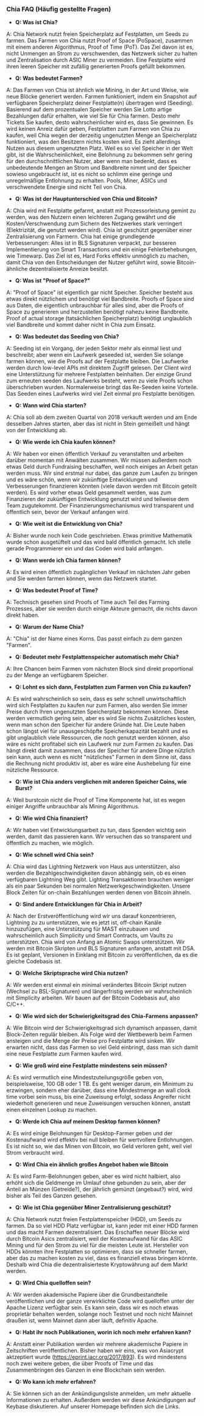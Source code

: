 ### Chia FAQ (Häufig gestellte Fragen)

+ <b>Q: Was ist Chia?</b>

A: Chia Network nutzt freien Speicherplatz auf Festplatten, um Seeds zu farmen. Das Farmen von Chia nutzt Proof of Space (PoSpace), zusammen mit einem anderen Algorithmus, Proof of Time (PoT). Das Ziel davon ist es, nicht Unmengen an Strom zu verschwenden, das Netzwerk sicher zu halten und Zentralisation durch ASIC Miner zu vermeiden. Eine Festplatte wird ihren leeren Speicher mit zufällig generierten Proofs gefüllt bekommen.



+ <b>Q: Was bedeutet Farmen?</b>

A: Das Farmen von Chia ist ähnlich wie Mining, in der Art und Weise, wie neue Blöcke generiert werden. Farmen funktioniert, indem ein Snapshot auf verfügbaren Speicherplatz deiner Festplatte(n) übertragen wird (Seeding). Basierend auf dem prozentualen Speicher werden Sie Lotto artige Bezahlungen dafür erhalten, wie viel Sie für Chia farmen. Desto mehr Tickets Sie kaufen, desto wahrscheinlicher wird es, dass Sie gewinnen. Es wird keinen Anreiz dafür geben, Festplatten zum Farmen von Chia zu kaufen, weil Chia wegen der derzeitig ungenutzten Menge an Speicherplatz funktioniert, was den Besitzern nichts kosten wird. Es zieht allerdings Nutzen aus diesem ungenutzten Platz. Weil es so viel Speicher in der Welt gibt, ist die Wahrscheinlichkeit, eine Belohnung zu bekommen sehr gering für den durchschnittlichen Nutzer, aber wenn man bedenkt, dass es unbedeutende Mengen an Strom und Bandbreite nimmt und der Speicher sowieso ungebraucht ist, ist es nicht so schlimm eine geringe und unregelmäßige Entlohnung zu erhalten. Pools, Miner, ASICs und verschwendete Energie sind nicht Teil von Chia.



+ <b>Q: Was ist der Hauptunterschied von Chia und Bitcoin?</b>

A: Chia wird mit Festplatte gefarmt, anstatt mit Prozessorleistung gemint zu werden, was den Nutzern einen leichteren Zugang gewährt und die Kosten/Verschwendung zum Sichern des Netzwerkes stark verringert (Elektrizität, die genutzt werden wird). Chia ist geschützt gegenüber einer Zentralisierung von Farmern. Chia hat einige grundlegende Verbesserungen: Alles ist in BLS Signaturen verpackt, zur besseren Implementierung von Smart Transactions und ein einige Fehlerbehebungen, wie Timewarp. Das Ziel ist es, Hard Forks effektiv unmöglich zu machen, damit  Chia von den Entscheidungen der Nutzer geführt wird, sowie Bitcoin-ähnliche dezentralisierte Anreize besitzt.



+ <b>Q: Was ist "Proof of Space?"</b>

A: "Proof of Space" ist eigentlich gar nicht Speicher. Speicher besteht aus etwas direkt nützlichem und benötigt viel Bandbreite. Proofs of Space sind aus Daten, die eigentlich unbrauchbar für alles sind, aber die Proofs of Space zu generieren und herzustellen benötigt nahezu keine Bandbreite. Proof of actual storage (tatsächlichen Speicherplatz) benötigt unglaublich viel Bandbreite und kommt daher nicht in Chia zum Einsatz.



+ <b>Q: Was bedeutet das Seeding von Chia?</b>

A: Seeding ist ein Vorgang, der jeden Sektor mehr als einmal liest und beschreibt; aber wenn ein Laufwerk geseeded ist, werden Sie solange farmen können, wie die Proofs auf der Festplatte bleiben. Die Laufwerke werden durch low-level APIs mit direktem Zugriff gelesen. Der Client wird eine Unterstützung für mehrere Festplatten beinhalten. Der einzige Grund zum erneuten seeden des Laufwerks besteht, wenn zu viele Proofs schon überschrieben wurden. Normalerweise bringt das Re-Seeden keine Vorteile. Das Seeden eines Laufwerks wird viel Zeit einmal pro Festplatte benötigen.


+ <b>Q: Wann wird Chia starten?</b>

A: Chia soll ab dem zweiten Quartal von 2018 verkauft werden und am Ende desselben Jahres starten, aber das ist nicht in Stein gemeißelt und hängt von der Entwicklung ab.


+ <b>Q: Wie werde ich Chia kaufen können?</b>

A: Wir haben vor einen öffentlich Verkauf zu veranstalten und arbeiten darüber momentan mit Anwälten zusammen. Wir müssen außerdem noch etwas Geld durch Fundraising beschaffen, weil noch einiges an Arbeit getan werden muss. Wir sind erstmal nur dabei, das ganze zum Laufen zu bringen und es wäre schön, wenn wir zukünftige Entwicklungen und Verbesserungen finanzieren könnten (viele davon werden mit Bitcoin geteilt werden). Es wird vorher etwas Geld gesammelt werden, was zum Finanzieren der zukünftigen Entwicklung genutzt wird und teilweise dem Team zugutekommt. Der Finanzierungsmechanismus wird transparent und öffentlich sein, bevor der Verkauf anfangen wird.



+ <b>Q: Wie weit ist die Entwicklung von Chia?</b>

A: Bisher wurde noch kein Code geschrieben. Etwas primitive Mathematik wurde schon ausgetüftelt und das wird bald öffentlich gemacht. Ich stelle gerade Programmierer ein und das Coden wird bald anfangen.



+ <b>Q: Wann werde ich Chia farmen können?</b>

A: Es wird einen öffentlich zugänglichen Verkauf im nächsten Jahr geben und Sie werden farmen können, wenn das Netzwerk startet.



+ <b>Q: Was bedeutet Proof of Time?</b>

A: Technisch gesehen sind Proofs of Time auch Teil des Farming Prozesses, aber sie werden durch einige Akteure gemacht, die nichts davon direkt haben.


+ <b>Q: Warum der Name Chia?</b>

A: "Chia" ist der Name eines Korns. Das passt einfach zu dem ganzen "Farmen".



+ <b>Q: Bedeutet mehr Festplattenspeicher automatisch mehr Chia?</b>

A: Ihre Chancen beim Farmen vom nächsten Block sind direkt proportional zu der Menge an verfügbarem Speicher.



+ <b>Q: Lohnt es sich dann, Festplatten zum Farmen von Chia zu kaufen?</b>

A: Es wird wahrscheinlich so sein, dass es sehr schnell unwirtschaftlich wird sich Festplatten zu kaufen nur zum Farmen, also werden Sie immer Preise durch Ihren ungenutzten Speicherplatz bekommen können. Diese werden vermutlich gering sein, aber es wird Sie nichts Zusätzliches kosten, wenn man schon den Speicher für andere Gründe hat. Die Leute haben schon längst viel für unausgeschöpfte Speicherkapazität bezahlt und es gibt unglaublich viele Ressourcen, die noch genutzt werden können, also wäre es nicht profitabel sich ein Laufwerk nur zum Farmen zu kaufen. Das hängt direkt damit zusammen, dass der Speicher für andere Dinge nützlich sein kann, auch wenn es nicht "nützliches" Farmen in dem Sinne ist, dass die Rechnung nicht produktiv ist, aber es wäre eine Aushebelung für eine nützliche Ressource.

+ <b>Q: Wie ist Chia anders verglichen mit anderen Speicher Coins, wie Burst?</b>

A: Weil burstcoin nicht die Proof of Time Komponente hat, ist es wegen einiger Angriffe unbrauchbar als Mining Algorithmus.



+ <b>Q: Wie wird Chia finanziert?</b>

A: Wir haben viel Entwicklungsarbeit zu tun, dass Spenden wichtig sein werden, damit das passieren kann. Wir versuchen das so transparent und öffentlich zu machen, wie möglich.



+ <b>Q: Wie schnell wird Chia sein?</b>

A: Chia wird das Lightning Netzwerk von Haus aus unterstützen, also werden die Bezahlgeschwindigkeiten davon abhängig sein, ob es einen verfügbaren Lightning Weg gibt. Lighting Transaktionen brauchen weniger als ein paar Sekunden bei normalen Netzwerkgeschwindigkeiten. Unsere Block Zeiten für on-chain Bezahlungen werden denen von Bitcoin ähneln.



+ <b>Q: Sind andere Entwicklungen für Chia in Arbeit?</b>

A:  Nach der Erstveröffentlichung wird wir uns darauf konzentrieren, Lightning zu zu unterstützen, wie es jetzt ist, off-chain Kanäle hinzuzufügen, eine Unterstützung für MAST einzubauen und wahrscheinlich auch Simplicity und Smart Contracts, um Vaults zu unterstützen. Chia wird von Anfang an Atomic Swaps unterstützen. Wir werden mit Bitcoin Skripten und BLS Signaturen anfangen, anstatt mit DSA. Es ist geplant, Versionen in Einklang mit Bitcoin zu veröffentlichen, da es die gleiche Codebasis ist.



+ <b>Q: Welche Skriptsprache wird Chia nutzen?</b>

A: Wir werden erst einmal ein minimal verändertes Bitcoin Skript nutzen (Wechsel zu BSL-Signaturen) und längerfristig werden wir wahrscheinlich mit Simplicity arbeiten. Wir bauen auf der Bitcoin Codebasis auf, also C/C++.



+ <b>Q: Wie wird sich der Schwierigkeitsgrad des Chia-Farmens anpassen?</b>

A: Wie Bitcoin wird der Schwierigkeitsgrad sich dynamisch anpassen, damit Block-Zeiten regulär bleiben. Als Folge wird der Wettbewerb beim Farmen ansteigen und die Menge der Preise pro Festplatte wird sinken. Wir erwarten nicht, dass das Farmen so viel Geld einbringt, dass man sich damit eine neue Festplatte zum Farmen kaufen wird.



+ <b>Q: Wie groß wird eine Festplatte mindestens sein müssen?</b>

A: Es wird vermutlich eine Mindestzuteilungsgröße geben von, beispielsweise, 100 GB oder 1 TB. Es geht weniger darum, ein Minimum zu erzwingen, sondern eher darüber, dass eine Mindestmenge an wall clock time vorbei sein muss, bis eine Zuweisung erfolgt, sodass Angreifer nicht wiederholt generieren und neue Zuweisungen versuchen können, anstatt einen einzelnen Lookup zu machen.



+ <b>Q: Werde ich Chia auf meinem Desktop farmen können?</b>

A: Es wird einige Belohnungen für Desktop-Farmer geben und der Kostenaufwand wird effektiv bei null bleiben für wertvollere Entlohnungen. Es ist nicht so, wie das Minen von Bitcoin, wo Geld verloren geht, weil viel Strom verbraucht wird.



+ <b>Q: Wird Chia ein ähnlich großes Angebot haben wie Bitcoin</b>

A: Es wird Farm-Belohnungen geben, aber es wird nicht halbiert, also erhöht sich die Geldmenge im Umlauf ohne gebunden zu sein, aber der Anteil an Münzen (Getreide?), der jährlich gemünzt (angebaut?) wird, wird bisher als Teil des Ganzen gesehen.



+ <b>Q: Wie ist Chia gegenüber Miner Zentralisierung geschützt?</b>

A: Chia Network nutzt freien Festplattenspeicher (HDD), um Seeds zu farmen. Da so viel HDD Platz verfügbar ist, kann jeder mit einer HDD farmen und das macht Farmen dezentralisiert. Das Erschaffen neuer Blöcke wird durch Bitcoin Asics zentralisiert, weil der Kostenaufwand für das ASIC Mining und für den Strom zu viel für die meisten Leute ist. Hersteller von HDDs könnten ihre Festplatten so optimieren, dass sie schneller farmen, aber das zu machen kosten zu viel, dass es finanziell etwas bringen könnte. Deshalb wird Chia die dezentralisierteste Kryptowährung auf dem Markt werden.



+ <b>Q: Wird Chia quelloffen sein?</b>

A: Wir werden akademische Papiere über die Grundbestandteile veröffentlichen und der ganze verwirklichte Code wird quelloffen unter der Apache Lizenz verfügbar sein. Es kann sein, dass wir es noch etwas proprietär behalten werden, solange noch Testnet und noch nicht Mainnet draußen ist, wenn Mainnet dann aber läuft, definitiv Apache.



+ <b>Q: Habt ihr noch Publikationen, worin ich noch mehr erfahren kann?</b>

A: Anstatt einer Publikation werden wir mehrere akademische Papiere in Zeitschriften veröffentlichen. Bisher haben wir eins, was von Asiacrypt aktzeptiert wurde (https://eprint.iacr.org/2017/893). Es wird mindestens noch zwei weitere geben, die über Proofs of Time und das Zusammenbringen des Ganzen in eine Blockchain sein werden.



+ <b>Q: Wo kann ich mehr erfahren?</b>

A: Sie können sich an der Ankündigungsliste anmelden, um mehr aktuelle Informationen zu erhalten. Außerdem werden wir diese Ankündigungen auf Keybase diskutieren. Auf unserer Homepage befinden sich die Links.
